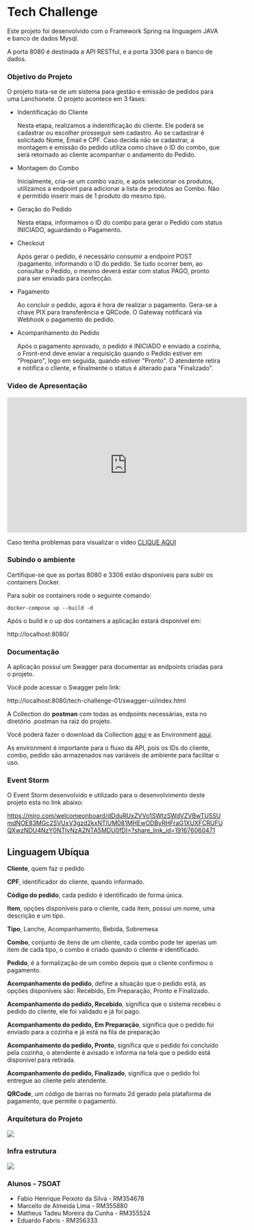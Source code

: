 # Tech Challenge

Este projeto foi desenvolvido com o Framework Spring na linguagem JAVA e banco de dados Mysql.

A porta 8080 é destinada a API RESTful, e a porta 3306 para o banco de dados.

### Objetivo do Projeto

O projeto trata-se de um sistema para gestão e emissão de pedidos para uma Lanchonete. 
O projeto acontece em 3 fases:

- Indentificação do Cliente

    Nesta etapa, realizamos a indentificação do cliente. Ele poderá se cadastrar ou escolher prosseguir sem cadastro.
    Ao se cadastrar é solicitado Nome, Email e CPF. Caso decida não se cadastrar, a montagem e emissão do pedido utiliza como chave o ID do combo, que será retornado ao cliente acompanhar o andamento do Pedido.

- Montagem do Combo

    Inicialmente, cria-se um combo vazio, e após selecionar os produtos, utilizamos a endpoint para adicionar a lista de produtos ao Combo.
    Não é permitido inserir mais de 1 produto do mesmo tipo.

- Geração do Pedido

    Nesta etapa, informamos o ID do combo para gerar o Pedido com status INICIADO, aguardando o Pagamento.

- Checkout

    Após gerar o pedido, é necessário consumir a endpoint POST /pagamento, informando o ID do pedido.
    Se tudo ocorrer bem, ao consultar o Pedido, o mesmo deverá estar com status PAGO, pronto para ser enviado para confecção.

- Pagamento

    Ao concluir o pedido, agora é hora de realizar o pagamento. Gera-se a chave PIX para transferência e QRCode.
    O Gateway notificará via Webhook o pagamento do pedido.

- Acompanhamento do Pedido

    Após o pagamento aprovado, o pedido é INICIADO e enviado a cozinha, o Front-end deve enviar a requisição quando o Pedido estiver em "Preparo", logo em seguida, quando estiver "Pronto". O atendente retira e notifica o cliente, e finalmente o status é alterado para "Finalizado".

### Video de Apresentação

<iframe width="560" height="315" src="https://www.youtube.com/embed/hTunl4YVG3U?si=5yO_kQVDNxUfHQGX" title="YouTube video player" frameborder="0" allow="accelerometer; autoplay; clipboard-write; encrypted-media; gyroscope; picture-in-picture; web-share" referrerpolicy="strict-origin-when-cross-origin" allowfullscreen></iframe>

Caso tenha problemas para visualizar o vídeo <a href="https://youtu.be/hTunl4YVG3U">CLIQUE AQUI</a>

### Subindo o ambiente

Certifique-se que as portas 8080 e 3306 estão disponíveis para subir os containers Docker.

Para subir os containers rode o seguinte comando:

``` docker-compose up --build -d ```

Após o build e o up dos containers a aplicação estará disponível em:

http://localhost:8080/

### Documentação

A aplicação possuí um Swagger para documentar as endpoints criadas para o projeto.

Você pode acessar o Swagger pelo link:

http://localhost:8080/tech-challenge-01/swagger-ui/index.html

A Collection do **postman** com todas as endpoints necessárias, esta no diretório .postman na raiz do projeto.

Você poderá fazer o download da Collection <a target="_blank" href="/.postman/Tech Challenge.postman_collection.json" target="blank">aqui</a> e as Environment <a target="_blank" href="/.postman/Tech Challenge.postman_environment.json">aqui</a>.

As environment é importante para o fluxo da API, pois os IDs do cliente, combo, pedido são armazenados nas variáveis de ambiente para facilitar o uso.

### Event Storm

O Event Storm desenvolvido e utilizado para o desenvolvimento deste projeto esta no link abaixo:

https://miro.com/welcomeonboard/dDduRUxZVVo1SWtzSWdVZVBwTU5SUmdNOE83MGc2SVUxV3gzd2kxNTlUM081MHEwODByRHFraG1XUXFCRUFUQXwzNDU4NzY0NTIyNzA2NTA5MDU0fDI=?share_link_id=191676060471


## Linguagem Ubíqua

**Cliente**, quem faz o pedido

**CPF**, identificador do cliente, quando informado.

**Código do pedido**, cada pedido é identificado de forma única.

**Item**, opções disponíveis para o cliente, cada item, possui um nome, uma descrição e um tipo.

**Tipo**, Lanche, Acompanhamento, Bebida, Sobremesa

**Combo**, conjunto de itens de um cliente, cada combo pode ter apenas um item de cada tipo, o combo é criado quando o cliente é identificado.

**Pedido**, é a formalização de um combo depois que o cliente confirmou o pagamento.

**Acompanhamento do pedido**, define a situação que o pedido está, as opções disponíveis são: Recebido, Em Preparação, Pronto e Finalizado.

**Acompanhamento do pedido, Recebido**, significa que o sistema recebeu o pedido do cliente, ele foi validado e já foi pago.

**Acompanhamento do pedido, Em Preparação**, significa que o pedido foi enviado para a cozinha e já está na fila de preparação

**Acompanhamento do pedido, Pronto**, significa que o pedido foi concluído pela cozinha, o atendente é avisado e informa na tela que o pedido está disponível para retirada.

**Acompanhamento do pedido, Finalizado**, significa que o pedido foi entregue ao cliente pelo atendente.

**QRCode**, um código de barras no formato 2d gerado pela plataforma de pagamento, que permite o pagamento.

### Arquitetura do Projeto

<img src=".doc/diagrama-arquitetura.drawio.png">

### Infra estrutura

<img src=".doc/diagrama-infra.drawio.png">

### Alunos - 7SOAT

- Fabio Henrique Peixoto da Silva - RM354678 
- Marcello de Almeida Lima - RM355880
- Matheus Tadeu Moreira da Cunha - RM355524
- Eduardo Fabris - RM356333